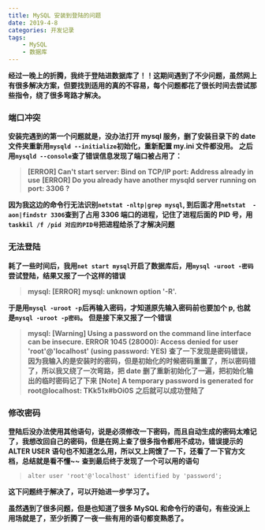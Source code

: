 ```yaml
---
title: MySQL 安装到登陆的问题
date: 2019-4-8
categories: 开发记录
tags:
    - MySQL
    - 数据库
---
```


**经过一晚上的折腾，我终于登陆进数据库了！！这期间遇到了不少问题，虽然网上有很多解决方案，但要找到适用的真的不容易，每个问题都花了很长时间去尝试那些指令，绕了很多弯路才解决。**

<!--more-->

### 端口冲突

**安装完遇到的第一个问题就是，没办法打开 mysql 服务，删了安装目录下的 date 文件夹重新用`mysqld --initialize`初始化，重新配置 my.ini 文件都没用。**
**之后用`mysqld --console`查了错误信息发现了端口被占用了：**
>**[ERROR] Can't start server: Bind on TCP/IP port: Address already in use**
>**[ERROR] Do you already have another mysqld server running on port: 3306 ?**

**因为我这边的命令行无法识别`netstat -nltp|grep mysql`, 到后面才用`netstat  -aon|findstr 3306`查到了占用 3306 端口的进程，记住了进程后面的 PID 号，用`taskkil /f /pid 对应的PID号`把进程给杀了才解决问题**

### 无法登陆

**耗了一些时间后，我用`net start mysql`开启了数据库后，用`mysql -uroot -密码`尝试登陆，结果又报了一个这样的错误**
>**mysql: [ERROR] mysql: unknown option '-R'.**

**于是用`mysql -uroot -p`后再输入密码，才知道原先输入密码前也要加个 p, 也就是`mysql -uroot -p密码`。**
**但是接下来又报了一个错误**
>**mysql: [Warning] Using a password on the command line interface can be insecure.**
>**ERROR 1045 (28000): Access denied for user 'root'@'localhost' (using password: YES)**
**查了一下发现是密码错误，因为我输入的是安装时的密码，但是初始化的时候密码重置了，所以密码错了，所以我又绕了一次弯路，把 date 删了重新初始化了一遍，把初始化输出的临时密码记了下来**
>**[Note] A temporary password is generated for root@localhost: TKk51x#bOi0S**
**之后就可以成功登陆了**

### 修改密码

**登陆后没办法使用其他语句，说是必须修改一下密码，而且自动生成的密码太难记了，我想改回自己的密码，但是在网上查了很多指令都用不成功，错误提示的 ALTER USER 语句也不知道怎么用，所以又上网馊了一下，还看了一下官方文档，总结就是看不懂~~**
**查到最后终于发现了一个可以用的语句**
>`alter user 'root'@'localhost' identified by 'password';`

**这下问题终于解决了，可以开始进一步学习了。**

**虽然遇到了很多问题，但是也知道了很多 MySQL 和命令行的语句，有些没派上用场就是了，至少折腾了一夜一些有用的语句都变熟悉了。**
